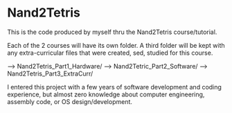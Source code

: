 # Nand2Tetris

This is the code produced by myself thru the Nand2Tetris course/tutorial.

Each of the 2 courses will have its own folder. A third folder will be kept with any extra-curricular files that were created, sed, studied for this course.

  --> Nand2Tetris_Part1_Hardware/
  --> Nand2Tetric_Part2_Software/
  --> Nand2Tetris_Part3_ExtraCurr/

I entered this project with a few years of software development and coding experience, but almost zero knowledge about computer engineering, assembly code, or OS design/development.
